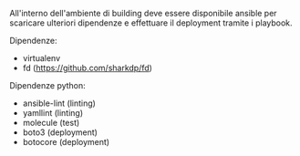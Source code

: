 All'interno dell'ambiente di building deve essere disponibile ansible per scaricare ulteriori dipendenze e effettuare il deployment tramite i playbook.

Dipendenze:
* virtualenv 
* fd (https://github.com/sharkdp/fd)

Dipendenze python:
* ansible-lint (linting)
* yamllint (linting)
* molecule (test)
* boto3 (deployment)
* botocore (deployment)